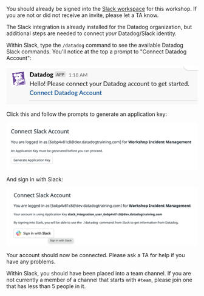 You should already be signed into the [Slack workspace](https://2021-im-workshop.slack.com/) for this workshop. If you are not or did not receive an invite, please let a TA know.

The Slack integration is already installed for the Datadog organization, but additional steps are needed to connect _your_ Datadog/Slack identity.

Within Slack, type the `/datadog` command to see the available Datadog Slack commands. You'll notice at the top a prompt to "Connect Datadog Account":

![Connect Datadog Account](assets/connect_datadog.png)

Click this and follow the prompts to generate an application key:

![Generate Application Key](assets/generate_key.png)

And sign in with Slack:

![Sign in with Slack](assets/sign_in_slack.png)

Your account should now be connected. Please ask a TA for help if you have any problems.

Within Slack, you should have been placed into a team channel. If you are not currently a member of a channel that starts with `#team`, please join one that has less than 5 people in it.
